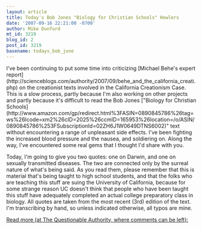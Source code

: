 ```yaml
---
layout: article
title: Today's Bob Jones "Biology for Christian Schools" Howlers
date: '2007-09-16 22:21:00 -0700'
author: Mike Dunford
mt_id: 3219
blog_id: 2
post_id: 3219
basename: todays_bob_jone
---
```

<p>
I've been continuing to put some time into criticizing [Michael Behe's expert report](http://scienceblogs.com/authority/2007/09/behe_and_the_california_creati.php) on the creationist texts involved in the California Creationism Case. This is a slow process, partly because I'm also working on other projects and partly because it's difficult to read the Bob Jones ["Biology for Christian Schools](http://www.amazon.com/gp/redirect.html%3FASIN=0890845786%26tag=ws%26lcode=xm2%26cID=2025%26ccmID=165953%26location=/o/ASIN/0890845786%253FSubscriptionId=02ZH6J1W0649DTNS6002)" text without encountering a range of unpleasant side effects. I've been fighting the increased blood pressure and the nausea, and soldiering on. Along the way, I've encountered some real gems that I thought I'd share with you. 
</p>

<p>
Today, I'm going to give you two quotes: one on Darwin, and one on sexually transmitted diseases. The two are connected only by the surreal nature of what's being said. As you read them, please remember that this is material that's being taught to high school students, and that the folks who are teaching this stuff are suing the University of California, because for some strange reason UC doesn't think that people who have been taught this stuff have adequately completed an actual college preparatory class in biology. All quotes are taken from the most recent (3rd) edition of the text. I'm transcribing by hand, so unless indicated otherwise, all typos are mine.
</p>

[Read more (at The Questionable Authority, where comments can be left):](http://scienceblogs.com/authority/2007/09/todays_bob_jones_biology_for_c.php)
